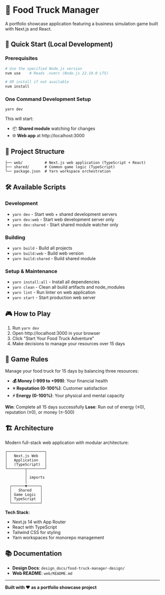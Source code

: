 # 🚚 Food Truck Manager

A portfolio showcase application featuring a business simulation game built with Next.js and React.

## 🚀 Quick Start (Local Development)

### Prerequisites
```bash
# Use the specified Node.js version
nvm use    # Reads .nvmrc (Node.js 22.19.0 LTS)

# OR install if not available
nvm install
```

### One Command Development Setup
```bash
yarn dev
```
This will start:
- 📦 **Shared module** watching for changes
- 🌐 **Web app** at http://localhost:3000

## 📁 Project Structure

```
├── web/          # Next.js web application (TypeScript + React)
├── shared/       # Common game logic (TypeScript)
└── package.json  # Yarn workspace orchestration
```

## 🛠️ Available Scripts

### Development
- `yarn dev` - Start web + shared development servers
- `yarn dev:web` - Start web development server only
- `yarn dev:shared` - Start shared module watcher only

### Building
- `yarn build` - Build all projects
- `yarn build:web` - Build web version
- `yarn build:shared` - Build shared module

### Setup & Maintenance
- `yarn install:all` - Install all dependencies
- `yarn clean` - Clean all build artifacts and node_modules
- `yarn lint` - Run linter on web application
- `yarn start` - Start production web server

## 🎮 How to Play

1. Run `yarn dev`
2. Open http://localhost:3000 in your browser
3. Click "Start Your Food Truck Adventure"
4. Make decisions to manage your resources over 15 days

## 🎯 Game Rules

Manage your food truck for 15 days by balancing three resources:

- **💰 Money (-999 to +999)**: Your financial health
- **⭐ Reputation (0-100%)**: Customer satisfaction
- **⚡ Energy (0-100%)**: Your physical and mental capacity

**Win**: Complete all 15 days successfully
**Lose**: Run out of energy (≤0), reputation (≤0), or money (≤-500)

## 🏗️ Architecture

Modern full-stack web application with modular architecture:

```
┌─────────────────┐
│   Next.js Web   │
│   Application   │
│   (TypeScript)  │
└────────┬────────┘
         │
         │ imports
         │
  ┌──────▼──────┐
  │   Shared    │
  │ Game Logic  │
  │ TypeScript  │
  └─────────────┘
```

**Tech Stack:**
- Next.js 14 with App Router
- React with TypeScript
- Tailwind CSS for styling
- Yarn workspaces for monorepo management

## 📚 Documentation

- **Design Docs**: `design_docs/food-truck-manager-design/`
- **Web README**: `web/README.md`

---

**Built with ❤️ as a portfolio showcase project**